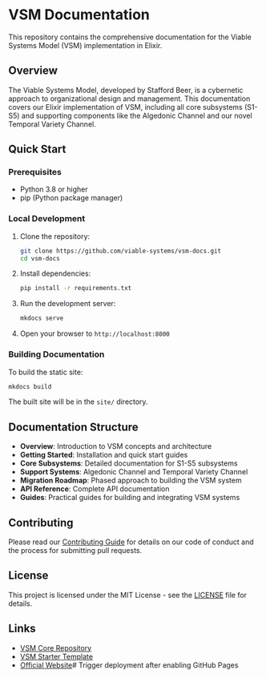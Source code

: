 # VSM Documentation

This repository contains the comprehensive documentation for the Viable Systems Model (VSM) implementation in Elixir.

## Overview

The Viable Systems Model, developed by Stafford Beer, is a cybernetic approach to organizational design and management. This documentation covers our Elixir implementation of VSM, including all core subsystems (S1-S5) and supporting components like the Algedonic Channel and our novel Temporal Variety Channel.

## Quick Start

### Prerequisites

- Python 3.8 or higher
- pip (Python package manager)

### Local Development

1. Clone the repository:
   ```bash
   git clone https://github.com/viable-systems/vsm-docs.git
   cd vsm-docs
   ```

2. Install dependencies:
   ```bash
   pip install -r requirements.txt
   ```

3. Run the development server:
   ```bash
   mkdocs serve
   ```

4. Open your browser to `http://localhost:8000`

### Building Documentation

To build the static site:

```bash
mkdocs build
```

The built site will be in the `site/` directory.

## Documentation Structure

- **Overview**: Introduction to VSM concepts and architecture
- **Getting Started**: Installation and quick start guides
- **Core Subsystems**: Detailed documentation for S1-S5 subsystems
- **Support Systems**: Algedonic Channel and Temporal Variety Channel
- **Migration Roadmap**: Phased approach to building the VSM system
- **API Reference**: Complete API documentation
- **Guides**: Practical guides for building and integrating VSM systems

## Contributing

Please read our [Contributing Guide](docs/reference/contributing.md) for details on our code of conduct and the process for submitting pull requests.

## License

This project is licensed under the MIT License - see the [LICENSE](LICENSE) file for details.

## Links

- [VSM Core Repository](https://github.com/viable-systems/vsm-core)
- [VSM Starter Template](https://github.com/viable-systems/vsm-starter)
- [Official Website](https://viable-systems.github.io)# Trigger deployment after enabling GitHub Pages
